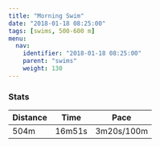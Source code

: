 ```yaml
---
title: "Morning Swim"
date: "2018-01-18 08:25:00"
tags: [swims, 500-600 m]
menu:
  nav:
    identifier: "2018-01-18 08:25:00"
    parent: "swims"
    weight: 130
---
```


### Stats

| Distance | Time | Pace |
|----------|------|------|
|504m|16m51s|3m20s/100m|
